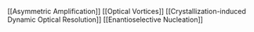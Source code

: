 [[Asymmetric Amplification]]
[[Optical Vortices]]
[[Crystallization-induced Dynamic Optical Resolution]]
[[Enantioselective Nucleation]]
